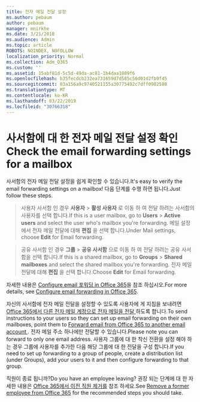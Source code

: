 ```yaml
---
title: 전자 메일 전달 설정
ms.author: pebaum
author: pebaum
manager: mnirkhe
ms.date: 3/21/2018
ms.audience: Admin
ms.topic: article
ROBOTS: NOINDEX, NOFOLLOW
localization_priority: Normal
ms.collection: Adm_O365
ms.custom: ''
ms.assetid: 15abf81d-5c5d-49da-ac81-1b4daa1809f6
ms.openlocfilehash: b35fecdcb232ea731659d7d585c56d01d2fb9f45
ms.sourcegitcommit: 03a156a9c9740521155a30775492c7dff0982588
ms.translationtype: MT
ms.contentlocale: ko-KR
ms.lasthandoff: 03/22/2019
ms.locfileid: "30766318"
---
```

# <a name="check-the-email-forwarding-settings-for-a-mailbox"></a><span data-ttu-id="4aa2a-102">사서함에 대 한 전자 메일 전달 설정 확인</span><span class="sxs-lookup"><span data-stu-id="4aa2a-102">Check the email forwarding settings for a mailbox</span></span>

<span data-ttu-id="4aa2a-103">사서함의 전자 메일 전달 설정을 쉽게 확인할 수 있습니다.</span><span class="sxs-lookup"><span data-stu-id="4aa2a-103">It's easy to verify the email forwarding settings on a mailbox!</span></span> <span data-ttu-id="4aa2a-104">다음 단계를 수행 하면 됩니다.</span><span class="sxs-lookup"><span data-stu-id="4aa2a-104">Just follow these steps.</span></span>
  
> <span data-ttu-id="4aa2a-105">사용자 사서함 인 경우 **사용자** \> **활성 사용자** 로 이동 하 여 전달 하려는 사서함의 사용자를 선택 합니다.</span><span class="sxs-lookup"><span data-stu-id="4aa2a-105">If this is a user mailbox, go to **Users** \> **Active users** and select the user who's mailbox you're forwarding.</span></span> <span data-ttu-id="4aa2a-106">메일 설정에서 전자 메일 전달에 대해 **편집** 을 선택 합니다.</span><span class="sxs-lookup"><span data-stu-id="4aa2a-106">Under Mail settings, choose **Edit** for Email forwarding.</span></span> 
    
> <span data-ttu-id="4aa2a-107">공유 사서함 인 경우 **그룹** \> **공유 사서함** 으로 이동 하 여 전달 하려는 공유 사서함을 선택 합니다.</span><span class="sxs-lookup"><span data-stu-id="4aa2a-107">If this is a shared mailbox, go to **Groups** \> **Shared mailboxes** and select the shared mailbox you're forwarding.</span></span> <span data-ttu-id="4aa2a-108">전자 메일 전달에 대해 **편집** 을 선택 합니다.</span><span class="sxs-lookup"><span data-stu-id="4aa2a-108">Choose **Edit** for Email forwarding.</span></span> 
    
<span data-ttu-id="4aa2a-109">자세한 내용은 [Configure email 포워딩 in Office 365](https://support.office.com/article/Configure-email-forwarding-in-Office-365-ab5eb117-0f22-4fa7-a662-3a6bdb0add74)을 참조 하십시오.</span><span class="sxs-lookup"><span data-stu-id="4aa2a-109">For more details, see [Configure email forwarding in Office 365](https://support.office.com/article/Configure-email-forwarding-in-Office-365-ab5eb117-0f22-4fa7-a662-3a6bdb0add74).</span></span> 
  
<span data-ttu-id="4aa2a-110">자신의 사서함에 전자 메일 전달을 설정할 수 있도록 사용자에 게 지침을 보내려면 [Office 365에서 다른 전자 메일 계정으로 전자 메일을 전달 ](https://support.office.com/article/Forward-email-from-Office-365-to-another-email-account-1ed4ee1e-74f8-4f53-a174-86b748ff6a0e)하도록 합니다.</span><span class="sxs-lookup"><span data-stu-id="4aa2a-110">To send instructions to your users so they can set up email forwarding on their own mailboxes, point them to [Forward email from Office 365 to another email account ](https://support.office.com/article/Forward-email-from-Office-365-to-another-email-account-1ed4ee1e-74f8-4f53-a174-86b748ff6a0e).</span></span> <span data-ttu-id="4aa2a-111">전자 메일 주소 하나에만 전달할 수 있습니다.</span><span class="sxs-lookup"><span data-stu-id="4aa2a-111">Please note you can forward to only one email address.</span></span> <span data-ttu-id="4aa2a-112">사용자 그룹에 대 한 착신 전환을 설정 해야 하는 경우 그룹에 사용자를 추가한 다음 해당 그룹에 대 한 전달을 구성 합니다.</span><span class="sxs-lookup"><span data-stu-id="4aa2a-112">If you need to set up forwarding to a group of people, create a distribution list (under Groups), add your users to it and then configure forwarding to that group.</span></span>
  
<span data-ttu-id="4aa2a-113">직원이 종료 됩니까?</span><span class="sxs-lookup"><span data-stu-id="4aa2a-113">Do you have an employee leaving?</span></span> <span data-ttu-id="4aa2a-114">권장 되는 단계에 대 한 자세한 내용은 [Office 365에서 이전 직원 제거를](https://support.office.com/article/Remove-a-former-employee-from-Office-365-44d96212-4d90-4027-9aa9-a95eddb367d1.aspx) 참조 하세요.</span><span class="sxs-lookup"><span data-stu-id="4aa2a-114">See [Remove a former employee from Office 365](https://support.office.com/article/Remove-a-former-employee-from-Office-365-44d96212-4d90-4027-9aa9-a95eddb367d1.aspx) for the recommended steps you should take.</span></span> 
  

